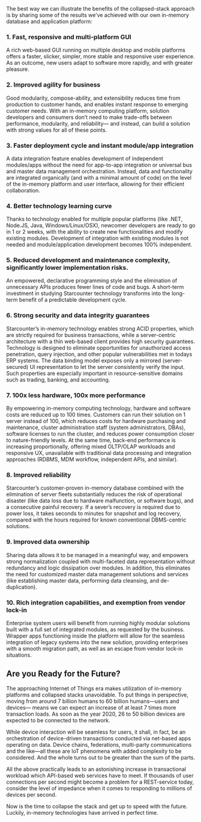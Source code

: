 The best way we can illustrate the benefits of the collapsed-stack approach is by sharing some of the results we’ve achieved with our own in-memory database and application platform:

### 1. Fast, responsive and multi-platform GUI

A rich web-based GUI running on multiple desktop and mobile platforms offers a faster, slicker, simpler, more stable and responsive user experience. As an outcome, new users adapt to software more rapidly, and with greater pleasure.

### 2. Improved agility for business

Good modularity, compose-ability, and extensibility reduces time from production to customer hands, and enables instant response to emerging customer needs. With an in-memory computing platform, solution developers and consumers don’t need to make trade-offs between performance, modularity, and reliability— and instead, can build a solution with strong values for all of these points.

### 3. Faster deployment cycle and instant module/app integration

A data integration feature enables development of independent modules/apps without the need for app-to-app integration or universal bus and master data management orchestration. Instead, data and functionality are integrated organically (and with a minimal amount of code) on the level of the in-memory platform and user interface, allowing for their efficient collaboration.

### 4. Better technology learning curve

Thanks to technology enabled for multiple popular platforms (like .NET, Node.JS, Java, Windows/Linux/OSX), newcomer developers are ready to go in 1 or 2 weeks, with the ability to create new functionalities and modify existing modules. Development of integration with existing modules is not needed and module/application development becomes 100% independent.

### 5. Reduced development and maintenance complexity, significantly lower implementation risks.

An empowered, declarative programming style and the elimination of unnecessary APIs produces fewer lines of code and bugs. A short-term investment in studying Starcounter technology transforms into the long-term benefit of a predictable development cycle.

### 6. Strong security and data integrity guarantees

Starcounter’s in-memory technology enables strong ACID properties, which are strictly required for business transactions, while a server-centric architecture with a thin web-based client provides high security guarantees. Technology is designed to eliminate opportunities for unauthorized access penetration, query injection, and other popular vulnerabilities met in todays ERP systems. The data binding model exposes only a mirrored (server-secured) UI representation to let the server consistently verify the input. Such properties are especially important in resource-sensitive domains such as trading, banking, and accounting.

### 7. 100x less hardware, 100x more performance

By empowering in-memory computing technology, hardware and software costs are reduced up to 100 times. Customers can run their solution on 1 server instead of 100, which reduces costs for hardware purchasing and maintenance, cluster administration staff (system administrators, DBAs), software licenses to run the cluster, and reduces power consumption closer to nature-friendly levels. At the same time, back-end performance is increasing proportionally, offering mixed OLTP/OLAP workloads and responsive UX, unavailable with traditional data processing and integration approaches (RDBMS, MDM workflow, independent APIs, and similar).

### 8. Improved reliability

Starcounter’s customer-proven in-memory database combined with the elimination of server fleets substantially reduces the risk of operational disaster (like data loss due to hardware malfunction, or software bugs), and a consecutive painful recovery. If a sever’s recovery is required due to power loss, it takes seconds to minutes for snapshot and log recovery, compared with the hours required for known conventional DBMS-centric solutions.

### 9. Improved data ownership

Sharing data allows it to be managed in a meaningful way, and empowers strong normalization coupled with multi-faceted data representation without redundancy and logic dissipation over modules. In addition, this eliminates the need for customized master data management solutions and services (like establishing master data, performing data cleansing, and de-duplication).

### 10. Rich integration capabilities, and exemption from vendor lock-in

Enterprise system users will benefit from running highly modular solutions built with a full set of integrated modules, as requested by the business. Wrapper apps functioning inside the platform will allow for the seamless integration of legacy systems into the new solution, providing enterprises with a smooth migration path, as well as an escape from vendor lock-in situations.

## Are you Ready for the Future?

The approaching Internet of Things era makes utilization of in-memory platforms and collapsed stacks unavoidable. To put things in perspective, moving from around 7 billion humans to 60 billion humans—users and devices— means we can expect an increase of at least 7 times more transaction loads. As soon as the year 2020, 26 to 50 billion devices are expected to be connected to the network.

While device interaction will be seamless for users, it shall, in fact, be an orchestration of device-driven transactions conducted via net-based apps operating on data. Device chains, federations, multi-party communications and the like—all these are IoT phenomena with added complexity to be considered. And the whole turns out to be greater than the sum of the parts.

All the above practically leads to an astonishing increase in transactional workload which API-based web services have to meet. If thousands of user connections per second might become a problem for a REST-service today, consider the level of impedance when it comes to responding to millions of devices per second.

Now is the time to collapse the stack and get up to speed with the future. Luckily, in-memory technologies have arrived in perfect time.